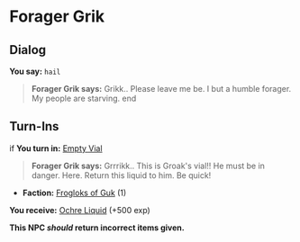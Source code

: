 # Forager Grik
## Dialog

**You say:** `hail`



>**Forager Grik says:** Grikk.. Please leave me be. I but a humble forager. My people are starving.
end

## Turn-Ins




if **You turn in:** [Empty Vial](/item/13375)


>**Forager Grik says:** Grrrikk.. This is Groak's vial!! He must be in danger. Here. Return this liquid to him. Be quick!


* __Faction:__ [Frogloks of Guk](/faction/251) (1)


 **You receive:**  [Ochre Liquid](/item/13376) (+500 exp)

**This NPC *should* return incorrect items given.**
